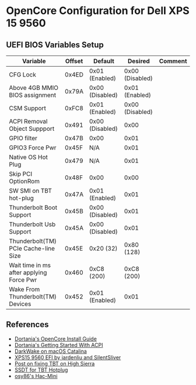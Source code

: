 # OpenCore Configuration for Dell XPS 15 9560

## UEFI BIOS Variables Setup

| Variable                                 | Offset | Default         | Desired         | Comment |
|------------------------------------------|--------|-----------------|-----------------|---------|
| CFG Lock                                 | 0x4ED  | 0x01 (Enabled)  | 0x00 (Disabled) |         |
| Above 4GB MMIO BIOS assignment           | 0x79A  | 0x00 (Disabled) | 0x01 (Enabled)  |         |
| CSM Support                              | 0xFC8  | 0x01 (Enabled)  | 0x00 (Disabled) |         |
| ACPI Removal Object Suppport             | 0x491  | 0x00 (Disabled) | 0x00            |         |
| GPIO filter                              | 0x47B  | 0x00            | 0x01            |         |
| GPIO3 Force Pwr                          | 0x45F  | N/A             | 0x01            |         |
| Native OS Hot Plug                       | 0x479  | N/A             | 0x01            |         |
| Skip PCI OptionRom                       | 0x48F  | 0x00            | 0x00            |         |
| SW SMI on TBT hot-plug                   | 0x47A  | 0x01 (Enabled)  | 0x01            |         |
| Thunderbolt Boot Support                 | 0x45B  | 0x00 (Disabled) | 0x01            |         |
| Thunderbolt Usb Support                  | 0x45A  | 0x00 (Disabled) | 0x01            |         |
| Thunderbolt(TM) PCIe Cache-line Size     | 0x45E  | 0x20 (32)       | 0x80 (128)      |         |
| Wait time in ms after applying Force Pwr | 0x460  | 0xC8 (200)      | 0xC8 (200)      |         |
| Wake From Thunderbolt(TM) Devices        | 0x452  | 0x01 (Enabled)  | 0x01            |         |

## References

- [Dortania's OpenCore Install Guide](https://dortania.github.io/OpenCore-Install-Guide/)
- [Dortania's Getting Started With ACPI](https://dortania.github.io/Getting-Started-With-ACPI/)
- [DarkWake on macOS Catalina](https://www.insanelymac.com/forum/topic/342002-darkwake-on-macos-catalina-boot-args-darkwake8-darkwake10-are-obsolete/)
- [XPS15 9560 EFI by jardenliu and SilentSliver](https://github.com/jardenliu/XPS15-9560-Catalina/tree/OpenCore/)
- [Post on fixing TBT on High Sierra](https://www.tonymacx86.com/threads/how-to-build-your-own-imac-pro-successful-build-extended-guide.229353/)
- [SSDT for TBT Hotplug](https://www.tonymacx86.com/threads/in-progress-ssdt-for-thunderbolt-3-hotplug.248784/page-55)
- [osy86's Hac-Mini](https://osy.gitbook.io/hac-mini-guide/)
